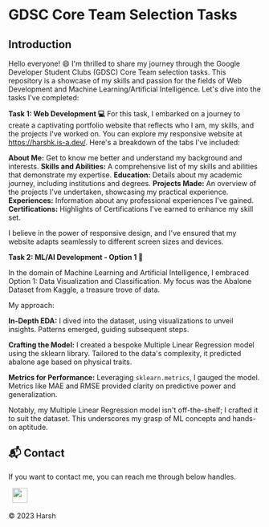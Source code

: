 # GDSC Core Team Selection Tasks


## Introduction
Hello everyone! 😄 I'm thrilled to share my journey through the Google Developer Student Clubs (GDSC) Core Team selection tasks. This repository is a showcase of my skills and passion for the fields of Web Development and Machine Learning/Artificial Intelligence. Let's dive into the tasks I've completed:


****Task 1: Web Development 💻****
For this task, I embarked on a journey to create a captivating portfolio website that reflects who I am, my skills, and the projects I've worked on. You can explore my responsive website at https://harshk.is-a.dev/. Here's a breakdown of the tabs I've included:

**About Me:** Get to know me better and understand my background and interests.
**Skills and Abilities:** A comprehensive list of my skills and abilities that demonstrate my expertise.
**Education:** Details about my academic journey, including institutions and degrees.
**Projects Made:** An overview of the projects I've undertaken, showcasing my practical experience.
**Experiences:** Information about any professional experiences I've gained.
**Certifications:** Highlights of Certifications I've earned to enhance my skill set.

I believe in the power of responsive design, and I've ensured that my website adapts seamlessly to different screen sizes and devices.





****Task 2: ML/AI Development - Option 1 🤖****

In the domain of Machine Learning and Artificial Intelligence, I embraced Option 1: Data Visualization and Classification. My focus was the Abalone Dataset from Kaggle, a treasure trove of data.

My approach:

**In-Depth EDA:** I dived into the dataset, using visualizations to unveil insights. Patterns emerged, guiding subsequent steps.

**Crafting the Model:** I created a bespoke Multiple Linear Regression model using the sklearn library. Tailored to the data's complexity, it predicted abalone age based on physical traits.

**Metrics for Performance:** Leveraging `sklearn.metrics`, I gauged the model. Metrics like MAE and RMSE provided clarity on predictive power and generalization.

Notably, my Multiple Linear Regression model isn't off-the-shelf; I crafted it to suit the dataset. This underscores my grasp of ML concepts and hands-on aptitude.

<h2>📬 Contact</h2>


If you want to contact me, you can reach me through below handles.

&nbsp;&nbsp;<a href="https://www.linkedin.com/in/harsh-kumawat-069bb324b/"><img src="https://www.felberpr.com/wp-content/uploads/linkedin-logo.png" width="30"></img></a>

© 2023 Harsh

